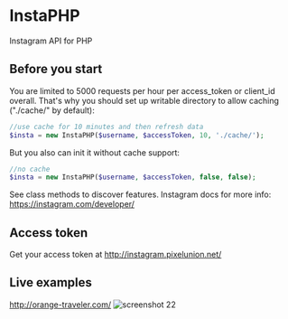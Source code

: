 # InstaPHP
Instagram API for PHP

## Before you start
You are limited to 5000 requests per hour per access_token or client_id overall. That's why you should set up writable directory to allow caching ("./cache/" by default):
```php
//use cache for 10 minutes and then refresh data
$insta = new InstaPHP($username, $accessToken, 10, './cache/');
```
But you also can init it without cache support:
```php
//no cache
$insta = new InstaPHP($username, $accessToken, false, false);
```
See class methods to discover features.
Instagram docs for more info: https://instagram.com/developer/

## Access token
Get your access token at http://instagram.pixelunion.net/

## Live examples
http://orange-traveler.com/ 
![screenshot 22](https://user-images.githubusercontent.com/6638367/29663348-49ac1500-88d3-11e7-8150-7c394398e354.png)
